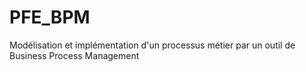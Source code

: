# PFE_BPM
Modélisation et implémentation d'un processus métier par un outil de Business Process Management

